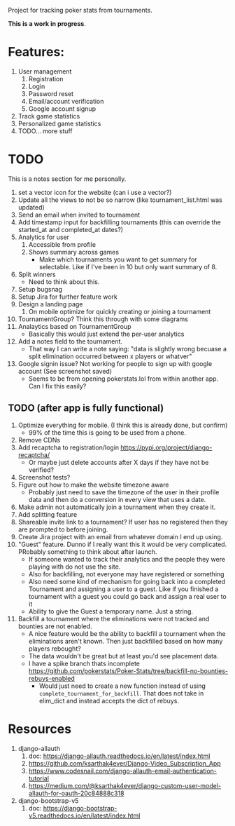 Project for tracking poker stats from tournaments. 

**This is a work in progress**.

# Features:
1. User management
	1. Registration
	1. Login
	1. Password reset
	1. Email/account verification
	1. Google account signup
1. Track game statistics
1. Personalized game statistics
1. TODO... more stuff

# TODO
This is a notes section for me personally.
1. set a vector icon for the website (can i use a vector?)
1. Update all the views to not be so narrow (like tournament_list.html was updated)
1. Send an email when invited to tournament
1. Add timestamp input for backfilling tournaments (this can override the started_at and completed_at dates?)
1. Analytics for user
	1. Accessible from profile
	1. Shows summary across games
		- Make which tournaments you want to get summary for selectable. Like if I've been in 10 but only want summary of 8.
1. Split winners
	- Need to think about this.
1. Setup bugsnag
1. Setup Jira for further feature work
1. Design a landing page
	1. On mobile optimize for quickly creating or joining a tournament
1. TournamentGroup? Think this through with some diagrams
1. Analaytics based on TournamentGroup
	- Basically this would just extend the per-user analytics
1. Add a notes field to the tournament. 
	- That way I can write a note saying: "data is slightly wrong becuase a split elimination occurred between x players or whatver"
1. Google signin issue? Not working for people to sign up with google account (See screenshot saved)
	- Seems to be from opening pokerstats.lol from within another app. Can I fix this easily?

## TODO (after app is fully functional)
1. Optimize everything for mobile. (I think this is already done, but confirm)
	- 99% of the time this is going to be used from a phone.
1. Remove CDNs
1. Add recaptcha to registration/login https://pypi.org/project/django-recaptcha/
	- Or maybe just delete accounts after X days if they have not be verified?
1. Screenshot tests?
1. Figure out how to make the website timezone aware
	- Probably just need to save the timezone of the user in their profile data and then do a conversion in every view that uses a date.
1. Make admin not automatically join a tournament when they create it.
1. Add splitting feature
1. Shareable invite link to a tournament? If user has no registered then they are prompted to before joining.
1. Create Jira project with an email from whatever domain I end up using.
1. "Guest" feature. Dunno if I really want this it would be very complicated. PRobably something to think about after launch.
	- If someone wanted to track their analytics and the people they were playing with do not use the site.
	- Also for backfilling, not everyone may have registered or something
	- Also need some kind of mechanism for going back into a completed Tournament and assigning a user to a guest. Like if you finished a tournament with a guest you could go back and assign a real user to it
	- Ability to give the Guest a temporary name. Just a string.
1. Backfill a tournament where the eliminations were not tracked and bounties are not enabled.
	- A nice feature would be the ability to backfill a tournament when the eliminations aren't known. Then just backfilled based on how many players rebought?
	- The data wouldn't be great but at least you'd see placement data.
	- I have a spike branch thats incomplete https://github.com/pokerstats/Poker-Stats/tree/backfill-no-bounties-rebuys-enabled
		- Would just need to create a new function instead of using `complete_tournament_for_backfill`. That does not take in elim_dict and instead accepts the dict of rebuys.

# Resources
1. django-allauth
	1. doc: https://django-allauth.readthedocs.io/en/latest/index.html
	1. https://github.com/ksarthak4ever/Django-Video_Subscription_App
	1. https://www.codesnail.com/django-allauth-email-authentication-tutorial
	1. https://medium.com/@ksarthak4ever/django-custom-user-model-allauth-for-oauth-20c84888c318
1. django-bootstrap-v5
	1. doc: https://django-bootstrap-v5.readthedocs.io/en/latest/index.html






